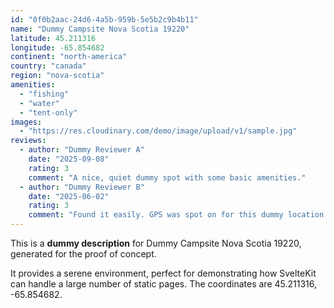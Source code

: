 ```yaml
---
id: "0f0b2aac-24d6-4a5b-959b-5e5b2c9b4b11"
name: "Dummy Campsite Nova Scotia 19220"
latitude: 45.211316
longitude: -65.854682
continent: "north-america"
country: "canada"
region: "nova-scotia"
amenities:
  - "fishing"
  - "water"
  - "tent-only"
images:
  - "https://res.cloudinary.com/demo/image/upload/v1/sample.jpg"
reviews:
  - author: "Dummy Reviewer A"
    date: "2025-09-08"
    rating: 3
    comment: "A nice, quiet dummy spot with some basic amenities."
  - author: "Dummy Reviewer B"
    date: "2025-06-02"
    rating: 3
    comment: "Found it easily. GPS was spot on for this dummy location."
---
```


This is a **dummy description** for Dummy Campsite Nova Scotia 19220, generated for the proof of concept.

It provides a serene environment, perfect for demonstrating how SvelteKit can handle a large number of static pages. The coordinates are 45.211316, -65.854682.
